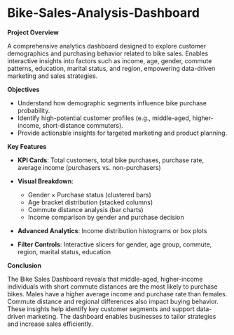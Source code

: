 # Bike-Sales-Analysis-Dashboard

**Project Overview**

A comprehensive analytics dashboard designed to explore customer demographics and purchasing behavior related to bike sales. Enables interactive insights into factors such as income, age, gender, commute patterns, education, marital status, and region, empowering data-driven marketing and sales strategies.

**Objectives**

* Understand how demographic segments influence bike purchase probability.
* Identify high-potential customer profiles (e.g., middle-aged, higher-income, short-distance commuters).
* Provide actionable insights for targeted marketing and product planning.

**Key Features**

* **KPI Cards**: Total customers, total bike purchases, purchase rate, average income (purchasers vs. non-purchasers)
* **Visual Breakdown**:

  * Gender × Purchase status (clustered bars)
  * Age bracket distribution (stacked columns)
  * Commute distance analysis (bar charts)
  * Income comparison by gender and purchase decision
* **Advanced Analytics**: Income distribution histograms or box plots
* **Filter Controls**: Interactive slicers for gender, age group, commute, region, marital status, education

**Conclusion**

The Bike Sales Dashboard reveals that middle-aged, higher-income individuals with short commute distances are the most likely to purchase bikes. Males have a higher average income and purchase rate than females. Commute distance and regional differences also impact buying behavior. These insights help identify key customer segments and support data-driven marketing. The dashboard enables businesses to tailor strategies and increase sales efficiently.



